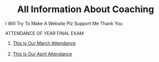 <html>
  <body>
    <center><p><h1>All Information About Coaching</h1></p></center>
    <p>I Will Try To Make A Website Plz Support Me Thank You</p>
    <p>ATTENDANCE OF YEAR FINAL EXAM
    <ol type="1">
      <li><a href="march.html"> This Is Our March Attendance </a></li>
    <br>
      <li><a href="april.html"> This Is Our April Attendance </a></li>
    </ol>
  </p>
    
  </body>
</html>
